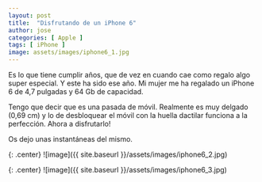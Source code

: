 ```yaml
---
layout: post
title:  "Disfrutando de un iPhone 6"
author: jose
categories: [ Apple ]
tags: [ iPhone ]
image: assets/images/iphone6_1.jpg
---
```


Es lo que tiene cumplir años, que de vez en cuando cae como regalo algo super especial. Y este ha sido ese año. Mi mujer me ha regalado un iPhone 6 de 4,7 pulgadas y 64 Gb de capacidad.

Tengo que decir que es una pasada de móvil. Realmente es muy delgado (0,69 cm) y lo de desbloquear el móvil con la huella dactilar funciona a la perfección. Ahora a disfrutarlo!

Os dejo unas instantáneas del mismo.

{: .center}
![image]({{ site.baseurl }}/assets/images/iphone6_2.jpg)

{: .center}
![image]({{ site.baseurl }}/assets/images/iphone6_3.jpg)
